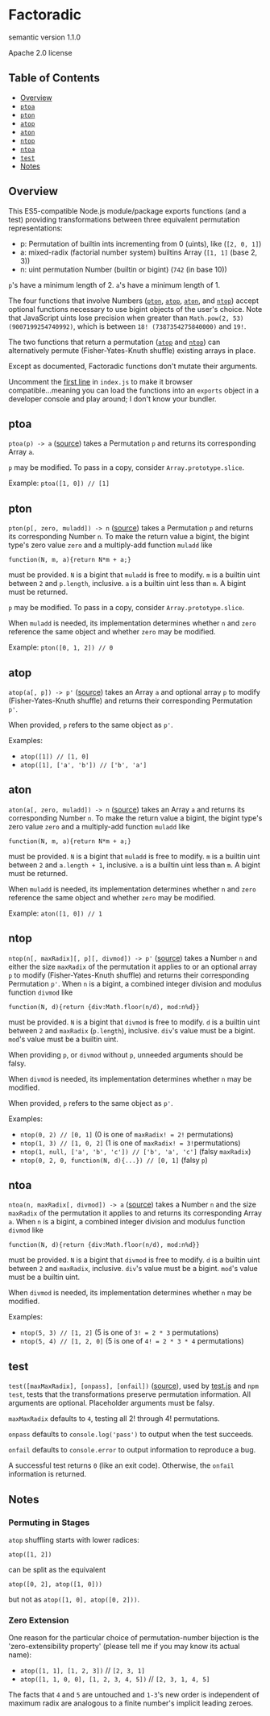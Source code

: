# Factoradic

semantic version 1.1.0

Apache 2.0 license

## Table of Contents

- [Overview](#Overview)
- [`ptoa`](#ptoa)
- [`pton`](#pton)
- [`atop`](#atop)
- [`aton`](#aton)
- [`ntop`](#ntop)
- [`ntoa`](#ntoa)
- [`test`](#test)
- [Notes](#notes)

## Overview

This ES5-compatible Node.js module/package exports functions (and a test) providing transformations between three equivalent permutation representations:

- p: Permutation of builtin ints incrementing from 0 (uints), like (`[2, 0, 1]`)
- a: mixed-radix (factorial number system) builtins Array (`[1, 1]` (base 2, 3))
- n: uint permutation Number (builtin or bigint) (`742` (in base 10))

`p`'s have a minimum length of 2. `a`'s have a minimum length of 1.

The four functions that involve Numbers ([`pton`](#pton), [`atop`](#atop), [`aton`](#aton), and [`ntop`](#ntop)) accept optional functions necessary to use bigint objects of the user's choice. Note that JavaScript uints lose precision when greater than `Math.pow(2, 53) (9007199254740992)`, which is between `18! (7387354275840000)` and `19!`.

The two functions that return a permutation ([`atop`](#atop) and [`ntop`](#ntop)) can alternatively permute (Fisher-Yates-Knuth shuffle) existing arrays in place.

Except as documented, Factoradic functions don't mutate their arguments.

Uncomment the [first line](https://github.com/0joshuaolson1/factoradic/blob/v1.1.0/index.js#L1) in `index.js` to make it browser compatible...meaning you can load the functions into an `exports` object in a developer console and play around; I don't know your bundler.

## ptoa

`ptoa(p) -> a` ([source](https://github.com/0joshuaolson1/factoradic/blob/v1.1.0/index.js#L13)) takes a Permutation `p` and returns its corresponding Array `a`.

`p` may be modified. To pass in a copy, consider `Array.prototype.slice`.

Example: `ptoa([1, 0]) // [1]`

## pton

`pton(p[, zero, muladd]) -> n` ([source](https://github.com/0joshuaolson1/factoradic/blob/v1.1.0/index.js#L26)) takes a Permutation `p` and returns its corresponding Number `n`. To make the return value a bigint, the bigint type's zero value `zero` and a multiply-add function `muladd` like

`function(N, m, a){return N*m + a;}`

must be provided. `N` is a bigint that `muladd` is free to modify. `m` is a builtin uint between `2` and `p.length`, inclusive. `a` is a builtin uint less than `m`. A bigint must be returned.

`p` may be modified. To pass in a copy, consider `Array.prototype.slice`.

When `muladd` is needed, its implementation determines whether `n` and `zero` reference the same object and whether `zero` may be modified.

Example: `pton([0, 1, 2]) // 0`

## atop

`atop(a[, p]) -> p'` ([source](https://github.com/0joshuaolson1/factoradic/blob/v1.1.0/index.js#L39)) takes an Array `a` and optional array `p` to modify (Fisher-Yates-Knuth shuffle) and returns their corresponding Permutation `p'`.

When provided, `p` refers to the same object as `p'`.

Examples:

- `atop([1]) // [1, 0]`
- `atop([1], ['a', 'b']) // ['b', 'a']`

## aton

`aton(a[, zero, muladd]) -> n` ([source](https://github.com/0joshuaolson1/factoradic/blob/v1.1.0/index.js#L49)) takes an Array `a` and returns its corresponding Number `n`. To make the return value a bigint, the bigint type's zero value `zero` and a multiply-add function `muladd` like

`function(N, m, a){return N*m + a;}`

must be provided. `N` is a bigint that `muladd` is free to modify. `m` is a builtin uint between `2` and `a.length + 1`, inclusive. `a` is a builtin uint less than `m`. A bigint must be returned.

When `muladd` is needed, its implementation determines whether `n` and `zero` reference the same object and whether `zero` may be modified.

Example: `aton([1, 0]) // 1`

## ntop

`ntop(n[, maxRadix][, p][, divmod]) -> p'` ([source](https://github.com/0joshuaolson1/factoradic/blob/v1.1.0/index.js#L60)) takes a Number `n` and either the size `maxRadix` of the permutation it applies to or an optional array `p` to modify (Fisher-Yates-Knuth shuffle) and returns their corresponding Permutation `p'`. When `n` is a bigint, a combined integer division and modulus function `divmod` like

`function(N, d){return {div:Math.floor(n/d), mod:n%d}}`

must be provided. `N` is a bigint that `divmod` is free to modify. `d` is a builtin uint between `2` and `maxRadix` (`p.length`), inclusive. `div`'s value must be a bigint. `mod`'s value must be a builtin uint.

When providing `p`, or `divmod` without `p`, unneeded arguments should be falsy.

When `divmod` is needed, its implementation determines whether `n` may be
modified.

When provided, `p` refers to the same object as `p'`.

Examples:

- `ntop(0, 2) // [0, 1]` (0 is one of `maxRadix! = 2!` permutations)
- `ntop(1, 3) // [1, 0, 2]` (1 is one of `maxRadix! = 3!`permutations)
- `ntop(1, null, ['a', 'b', 'c']) // ['b', 'a', 'c']` (falsy `maxRadix`)
- `ntop(0, 2, 0, function(N, d){...}) // [0, 1]` (falsy `p`)

## ntoa

`ntoa(n, maxRadix[, divmod]) -> a` ([source](https://github.com/0joshuaolson1/factoradic/blob/v1.1.0/index.js#L73)) takes a Number `n` and the size `maxRadix` of the permutation it applies to and returns its corresponding Array `a`. When `n` is a bigint, a combined integer division and modulus function `divmod` like

`function(N, d){return {div:Math.floor(n/d), mod:n%d}}`

must be provided. `N` is a bigint that `divmod` is free to modify. `d` is a builtin uint between `2` and `maxRadix`, inclusive. `div`'s value must be a bigint. `mod`'s value must be a builtin uint.

When `divmod` is needed, its implementation determines whether `n` may be modified.

Examples:

- `ntop(5, 3) // [1, 2]` (5 is one of `3! = 2 * 3` permutations)
- `ntop(5, 4) // [1, 2, 0]` (5 is one of `4! = 2 * 3 * 4` permutations)

## test

`test([maxMaxRadix], [onpass], [onfail])` ([source](https://github.com/0joshuaolson1/factoradic/blob/v1.1.0/index.js#L84)), used by [test.js](https://github.com/0joshuaolson1/factoradic/blob/v1.1.0/test.js) and `npm test`, tests that the transformations preserve permutation information. All arguments are optional. Placeholder arguments must be falsy.

`maxMaxRadix` defaults to `4`, testing all 2! through 4! permutations.

`onpass` defaults to `console.log('pass')` to output when the test succeeds.

`onfail` defaults to `console.error` to output information to reproduce a bug.

A successful test returns `0` (like an exit code). Otherwise, the `onfail` information is returned.

## Notes

### Permuting in Stages

`atop` shuffling starts with lower radices:

`atop([1, 2])`

can be split as the equivalent

`atop([0, 2], atop([1, 0]))`

but not as `atop([1, 0], atop([0, 2]))`.

### Zero Extension

One reason for the particular choice of permutation-number bijection is the 'zero-extensibility property' (please tell me if you may know its actual name):

- `atop([1, 1], [1, 2, 3])` // `[2, 3, 1]`
- `atop([1, 1, 0, 0], [1, 2, 3, 4, 5])` // `[2, 3, 1, 4, 5]`

The facts that `4` and `5` are untouched and `1-3`'s new order is independent of maximum radix are analogous to a finite number's implicit leading zeroes.
